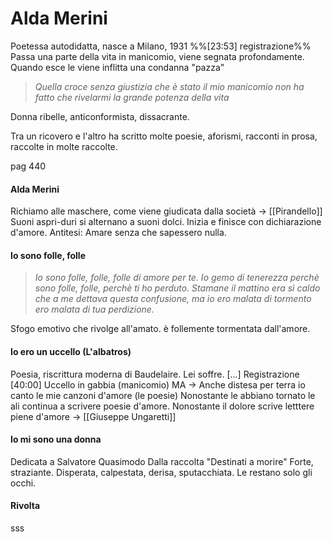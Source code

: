 # Alda Merini
Poetessa autodidatta, nasce a Milano, 1931
%%[23:53] registrazione%%
Passa una parte della vita in manicomio, viene segnata profondamente. Quando esce le viene inflitta una condanna "pazza" 
>_Quella croce senza giustizia che è stato il mio manicomio non ha fatto che rivelarmi la grande potenza della vita_

Donna ribelle, anticonformista, dissacrante. 

Tra un ricovero e l'altro ha scritto molte poesie, aforismi, racconti in prosa, raccolte in molte raccolte. 

pag 440 

#### Alda Merini 
Richiamo alle maschere, come viene giudicata dalla società -> [[Pirandello]]
Suoni aspri-duri si alternano a suoni dolci. Inizia e finisce con dichiarazione d'amore. 
Antitesi: Amare senza che sapessero nulla. 
#### Io sono folle, folle
> _Io sono folle, folle,
> folle di amore per te.
> Io gemo di tenerezza
> perchè sono folle, folle, 
> perchè ti ho perduto. 
> Stamane il mattino era sì caldo
> che a me dettava questa confusione, 
> ma io ero malata di tormento 
> ero malata di tua perdizione._

Sfogo emotivo che rivolge all'amato. è follemente tormentata dall'amore. 

#### Io ero un uccello (L'albatros)
Poesia, riscrittura moderna di Baudelaire. Lei soffre. 
[...] Registrazione [40:00]
Uccello in gabbia (manicomio) MA -> Anche distesa per terra io canto le mie canzoni d'amore (le poesie)
Nonostante le abbiano tornato le ali continua a scrivere poesie d'amore. 
Nonostante il dolore scrive  letttere piene d'amore -> [[Giuseppe Ungaretti]]


#### Io mi sono una donna
Dedicata a Salvatore Quasimodo
Dalla raccolta "Destinati a morire"
Forte, straziante. 
Disperata, calpestata, derisa, sputacchiata. 
Le restano solo gli occhi. 

#### Rivolta
sss